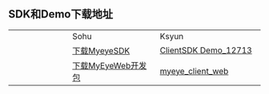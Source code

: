 ## SDK和Demo下载地址

<table>
<tr><td style="width:300px;"></td><td style="width:300px;">Sohu</td><td style="width:300px;">Ksyun</td></tr>
<tr><td></td><td><a href="https://pan.sohu.net/f/ODMxMTcsdWtoaGk.htm">下载MyeyeSDK</a></td><td><a href="https://kss.ksyun.com/xmcfs/sdk/ClientSDK%20Demo_12713.zip">ClientSDK Demo_12713</a></td></tr>
<tr><td></td><td><a href="https://pan.sohu.net/s/ODU1MTksdXFxaHg.htm">下载MyEyeWeb开发包</a></td><td><a href="https://kss.ksyun.com/xmcfs/sdk/myeye_client_web.rar">myeye_client_web</a></td></tr>
</table>
